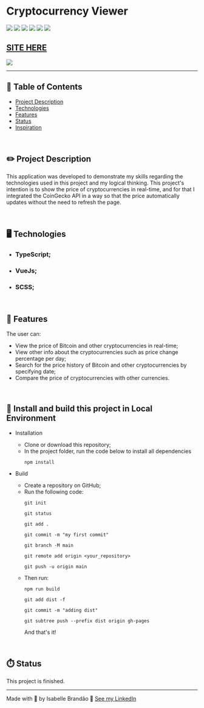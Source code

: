 # Cryptocurrency Viewer

![](https://img.shields.io/github/forks/isabdch/cryptocurrency-viewer?color=%2397f600&style=for-the-badge)
![](https://img.shields.io/github/languages/count/isabdch/cryptocurrency-viewer?color=%2397f600&style=for-the-badge)
![](https://img.shields.io/github/repo-size/isabdch/cryptocurrency-viewer?color=%2397f600&style=for-the-badge)
![](https://img.shields.io/github/issues/isabdch/cryptocurrency-viewer?color=%2397f600&style=for-the-badge)
![](https://img.shields.io/github/stars/isabdch/cryptocurrency-viewer?color=%2397f600&style=for-the-badge)
![](https://img.shields.io/github/license/isabdch/cryptocurrency-viewer?color=%2397f600&style=for-the-badge)

## [SITE HERE](https://isabdch.github.io/cryptocurrency-viewer/)

![](/github/gif-readme-1.gif)

---

## 📖 Table of Contents

- [Project Description](#project-description)
- [Technologies](#technologies)
- [Features](#features)
- [Status](#status)
- [Inspiration](#inspiration)

<br />

## ✏️ Project Description

This application was developed to demonstrate my skills regarding the technologies used in this project and my logical thinking. This project's intention is to show the price of cryptocurrencies in real-time, and for that I integrated the CoinGecko API in a way so that the price automatically updates without the need to refresh the page.

<br />

## 🖥️ Technologies

- ### TypeScript;

- ### VueJs;

- ### SCSS;

<br />

## 🥇 Features

The user can:

- View the price of Bitcoin and other cryptocurrencies in real-time;
- View other info about the cryptocurrencies such as price change percentage per day;
- Search for the price history of Bitcoin and other cryptocurrencies by specifying date;
- Compare the price of cryptocurrencies with other currencies.

<br />

## 🚀 Install and build this project in Local Environment

- Installation
  - Clone or download this repository;
  - In the project folder, run the code below to install all dependencies
    ```node
    npm install
    ``` 

- Build
    - Create a repository on GitHub;
    - Run the following code:
        ```node
        git init
        ````
        ```node
        git status
        ````
        ```node
        git add .
        ````
        ```node
        git commit -m "my first commit"
        ````
        ```node
        git branch -M main
        ````
        ```node
        git remote add origin <your_repository>
        ````
         ```node
        git push -u origin main
        ````
    - Then run:
        ```node
        npm run build
        ````
        ```node
        git add dist -f    
        ````
        ```node
        git commit -m "adding dist"
        ````
        ```node
        git subtree push --prefix dist origin gh-pages
        ```
        And that's it!

<br />

## ⏱️ Status

This project is finished.

---

Made with 💜 by Isabelle Brandão 👋 [See my LinkedIn](https://www.linkedin.com/in/isabelle-brand%C3%A3o-5645551a8/)
